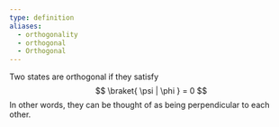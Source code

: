 ```yaml
---
type: definition
aliases:
  - orthogonality
  - orthogonal
  - Orthogonal
---
```

Two states are orthogonal if they satisfy
$$
\braket{ \psi | \phi } = 0
$$
In other words, they can be thought of as being perpendicular to each other.